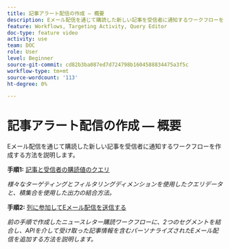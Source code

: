 ```yaml
---
title: 記事アラート配信の作成 — 概要
description: Eメール配信を通じて購読した新しい記事を受信者に通知するワークフローを作成する方法を説明します。
feature: Workflows, Targeting Activity, Query Editor
doc-type: feature video
activity: use
team: DOC
role: User
level: Beginner
source-git-commit: cd82b3ba087ed7d724798b1604588834475a3f5c
workflow-type: tm+mt
source-wordcount: '113'
ht-degree: 0%

---
```


# 記事アラート配信の作成 — 概要

Eメール配信を通じて購読した新しい記事を受信者に通知するワークフローを作成する方法を説明します。

**手順1:** [記事と受信者の購読値のクエリ](/help/tutorial-using-soap-apis/query-articles-and-recipient-subscription-values.md)

*様々なターゲティングとフィルタリングディメンションを使用したクエリデータと、積集合を使用した出力の結合方法。*

**手順2:** [列に参加してEメール配信を送信する](/help/tutorial-using-soap-apis/join-columns-and-send-automated-email-delivery.md)

*前の手順で作成したニュースレター購読ワークフローに、2つのセグメントを結合し、APIを介して受け取った記事情報を含むパーソナライズされたEメール配信を追加する方法を説明します。*
